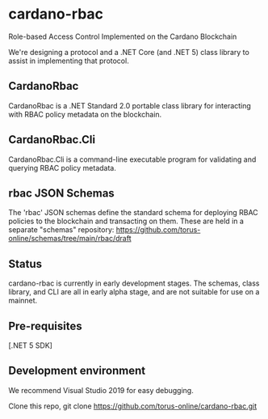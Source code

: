 # cardano-rbac
Role-based Access Control Implemented on the Cardano Blockchain

We're designing a protocol and a .NET Core (and .NET 5) class library to assist in implementing that protocol.

## CardanoRbac
CardanoRbac is a .NET Standard 2.0 portable class library for interacting with RBAC policy metadata on the blockchain.

## CardanoRbac.Cli
CardanoRbac.Cli is a command-line executable program for validating and querying RBAC policy metadata.

## rbac JSON Schemas
The 'rbac' JSON schemas define the standard schema for deploying RBAC policies to the blockchain and transacting on them. These are held in a separate "schemas" repository: https://github.com/torus-online/schemas/tree/main/rbac/draft

## Status
cardano-rbac is currently in early development stages. The schemas, class library, and CLI are all in early alpha stage, and are not suitable for use on a mainnet.

## Pre-requisites
[.NET 5 SDK]

## Development environment

We recommend Visual Studio 2019 for easy debugging.

Clone this repo, git clone https://github.com/torus-online/cardano-rbac.git
